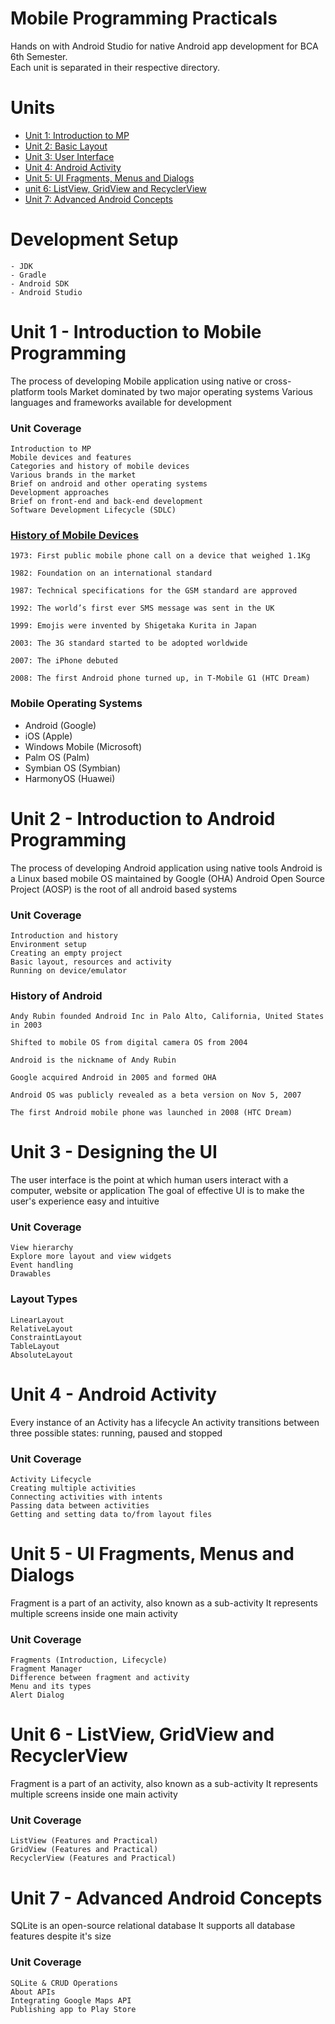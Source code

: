 # Mobile Programming Practicals

Hands on with Android Studio for native Android app development for BCA 6th Semester.  
Each unit is separated in their respective directory.  

# Units

- [Unit 1: Introduction to MP](#unit-1---introduction-to-mobile-programming)
- [Unit 2: Basic Layout](#unit-2---introduction-to-android-programming)
- [Unit 3: User Interface](#unit-3---designing-the-ui)
- [Unit 4: Android Activity](#unit-4---android-activity)
- [Unit 5: UI Fragments, Menus and Dialogs](#unit-5---ui-fragments-menus-and-dialogs)
- [unit 6: ListView, GridView and RecyclerView](#unit-6---listview-gridview-and-recyclerview)
- [Unit 7: Advanced Android Concepts](#unit-7---advanced-android-concepts)

# Development Setup

```
- JDK
- Gradle
- Android SDK
- Android Studio
```

# Unit 1 - Introduction to Mobile Programming

The process of developing Mobile application using native or cross-platform tools
Market dominated by two major operating systems
Various languages and frameworks available for development

### Unit Coverage

```
Introduction to MP
Mobile devices and features
Categories and history of mobile devices
Various brands in the market
Brief on android and other operating systems
Development approaches
Brief on front-end and back-end development
Software Development Lifecycle (SDLC)
```

### [History of Mobile Devices](https://www.uswitch.com/mobiles/guides/history-of-mobile-phones/#:~:text=Mobile%20phones%20were%20invented%20as,the%20emergency%20services%20to%20communicate)

```
1973: First public mobile phone call on a device that weighed 1.1Kg

1982: Foundation on an international standard

1987: Technical specifications for the GSM standard are approved

1992: The world’s first ever SMS message was sent in the UK

1999: Emojis were invented by Shigetaka Kurita in Japan

2003: The 3G standard started to be adopted worldwide

2007: The iPhone debuted

2008: The first Android phone turned up, in T-Mobile G1 (HTC Dream)
```

### Mobile Operating Systems

- Android (Google)
- iOS (Apple)
- Windows Mobile (Microsoft)
- Palm OS (Palm)
- Symbian OS (Symbian)
- HarmonyOS (Huawei)

# Unit 2 - Introduction to Android Programming

The process of developing Android application using native tools
Android is a Linux based mobile OS maintained by Google (OHA)
Android Open Source Project (AOSP) is the root of all android based systems

### Unit Coverage

```
Introduction and history
Environment setup
Creating an empty project
Basic layout, resources and activity
Running on device/emulator
```

### History of Android

```
Andy Rubin founded Android Inc in Palo Alto, California, United States in 2003

Shifted to mobile OS from digital camera OS from 2004

Android is the nickname of Andy Rubin

Google acquired Android in 2005 and formed OHA

Android OS was publicly revealed as a beta version on Nov 5, 2007

The first Android mobile phone was launched in 2008 (HTC Dream)
```

# Unit 3 - Designing the UI

The user interface is the point at which human users interact with a computer, website or
application
The goal of effective UI is to make the user's experience easy and intuitive

### Unit Coverage

```
View hierarchy
Explore more layout and view widgets
Event handling
Drawables
```

### Layout Types

```
LinearLayout
RelativeLayout
ConstraintLayout
TableLayout
AbsoluteLayout
```

# Unit 4 - Android Activity

Every instance of an Activity has a lifecycle
An activity transitions between three possible states: running, paused and stopped

### Unit Coverage

```
Activity Lifecycle
Creating multiple activities
Connecting activities with intents
Passing data between activities
Getting and setting data to/from layout files
```

# Unit 5 - UI Fragments, Menus and Dialogs

Fragment is a part of an activity, also known as a sub-activity
It represents multiple screens inside one main activity

### Unit Coverage

```
Fragments (Introduction, Lifecycle)
Fragment Manager
Difference between fragment and activity
Menu and its types
Alert Dialog
```

# Unit 6 - ListView, GridView and RecyclerView

Fragment is a part of an activity, also known as a sub-activity
It represents multiple screens inside one main activity

### Unit Coverage

```
ListView (Features and Practical)
GridView (Features and Practical)
RecyclerView (Features and Practical)
```

# Unit 7 - Advanced Android Concepts

SQLite is an open-source relational database
It supports all database features despite it's size

### Unit Coverage

```
SQLite & CRUD Operations
About APIs
Integrating Google Maps API
Publishing app to Play Store
```
